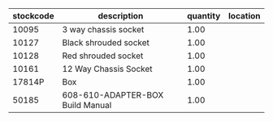 |stockcode|description|quantity|location|
|---------|-----------|--------|--------|
|10095|3 way chassis socket|1.00||
|10127|Black shrouded socket|1.00||
|10128|Red shrouded socket|1.00||
|10161|12 Way Chassis Socket|1.00||
|17814P|Box|1.00||
|50185|608-610-ADAPTER-BOX Build Manual|1.00||
